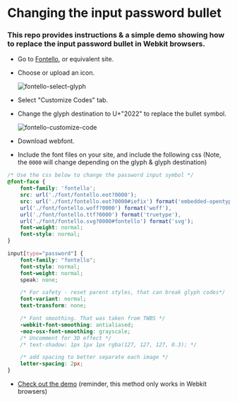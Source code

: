 # Changing the input password bullet

### This repo provides instructions & a simple demo showing how to replace the input password bullet in Webkit browsers.

* Go to [Fontello](http://fontello.com/), or equivalent site.
* Choose or upload an icon.

    ![fontello-select-glyph](https://cloud.githubusercontent.com/assets/136959/9632072/7b3650c6-514a-11e5-94ca-c41baf55c774.png)

* Select "Customize Codes" tab.
* Change the glyph destination to U+"2022" to replace the bullet symbol.

    ![fontello-customize-code](https://cloud.githubusercontent.com/assets/136959/9632061/6cab24dc-514a-11e5-89b4-29043b6d781c.png)

* Download webfont.
* Include the font files on your site, and include the following css (Note, the `0000` will change depending on the glyph & glyph destination)

```css
/* Use the css below to change the password input symbol */
@font-face {
	font-family: 'fontello';
	src: url('./font/fontello.eot?0000');
	src: url('./font/fontello.eot?0000#iefix') format('embedded-opentype'),
	url('./font/fontello.woff?0000') format('woff'),
	url('./font/fontello.ttf?0000') format('truetype'),
	url('./font/fontello.svg?0000#fontello') format('svg');
	font-weight: normal;
	font-style: normal;
}

input[type="password"] {
	font-family: "fontello";
	font-style: normal;
	font-weight: normal;
	speak: none;

	/* For safety - reset parent styles, that can break glyph codes*/
	font-variant: normal;
	text-transform: none;

	/* Font smoothing. That was taken from TWBS */
	-webkit-font-smoothing: antialiased;
	-moz-osx-font-smoothing: grayscale;
	/* Uncomment for 3D effect */
	/* text-shadow: 1px 1px 1px rgba(127, 127, 127, 0.3); */

	/* add spacing to better separate each image */
	letter-spacing: 2px;
}
```

* [Check out the demo](http://mottie.github.io/input-password-bullet/) (reminder, this method only works in Webkit browsers)
